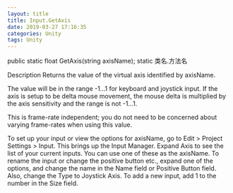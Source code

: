 ```yaml
---
layout: title
title: Input.GetAxis
date: 2019-03-27 17:16:35
categories: Unity
tags: Unity
---
```

public static float GetAxis(string axisName); static 类名.方法名

<!--more-->

Description
Returns the value of the virtual axis identified by axisName.

The value will be in the range -1...1 for keyboard and joystick input. If the axis is setup to be delta mouse movement, the mouse delta is multiplied by the axis sensitivity and the range is not -1...1.

This is frame-rate independent; you do not need to be concerned about varying frame-rates when using this value.

To set up your input or view the options for axisName, go to Edit > Project Settings > Input. This brings up the Input Manager. Expand Axis to see the list of your current inputs. You can use one of these as the axisName. To rename the input or change the positive button etc., expand one of the options, and change the name in the Name field or Positive Button field. Also, change the Type to Joystick Axis. To add a new input, add 1 to the number in the Size field.